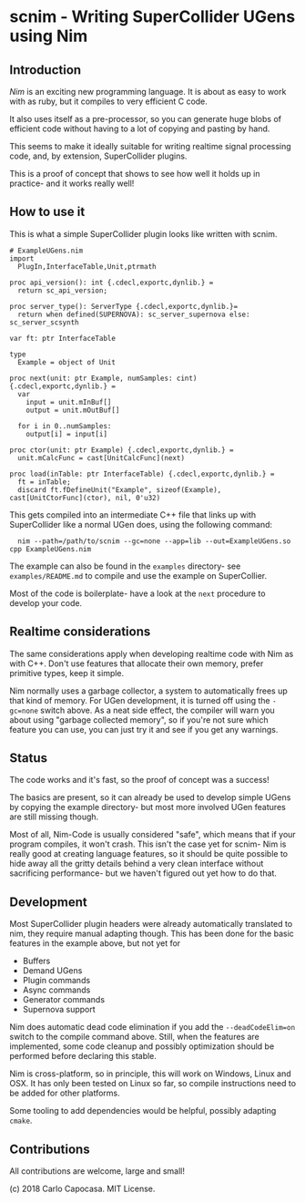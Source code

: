 
scnim - Writing SuperCollider UGens using Nim
=============================================

Introduction
------------

*Nim* is an exciting new programming language. It is about as easy to work with as ruby, but it compiles to very efficient C code.

It also uses itself as a pre-processor, so you can generate huge blobs of efficient code without having to a lot of copying and pasting by hand.

This seems to make it ideally suitable for writing realtime signal processing code, and, by extension, SuperCollider plugins.

This is a proof of concept that shows to see how well it holds up in practice- and it works really well!

How to use it
-------------

This is what a simple SuperCollider plugin looks like written with scnim.

    # ExampleUGens.nim
    import
      PlugIn,InterfaceTable,Unit,ptrmath
      
    proc api_version(): int {.cdecl,exportc,dynlib.} =
      return sc_api_version;

    proc server_type(): ServerType {.cdecl,exportc,dynlib.}=
      return when defined(SUPERNOVA): sc_server_supernova else: sc_server_scsynth

    var ft: ptr InterfaceTable

    type
      Example = object of Unit

    proc next(unit: ptr Example, numSamples: cint) {.cdecl,exportc,dynlib.} =
      var
        input = unit.mInBuf[]
        output = unit.mOutBuf[]

      for i in 0..numSamples:
        output[i] = input[i]

    proc ctor(unit: ptr Example) {.cdecl,exportc,dynlib.} =
      unit.mCalcFunc = cast[UnitCalcFunc](next)

    proc load(inTable: ptr InterfaceTable) {.cdecl,exportc,dynlib.} =
      ft = inTable;
      discard ft.fDefineUnit("Example", sizeof(Example), cast[UnitCtorFunc](ctor), nil, 0'u32)

This gets compiled into an intermediate C++ file that links up with SuperCollider like a normal UGen does, using the following command:

	  nim --path=/path/to/scnim --gc=none --app=lib --out=ExampleUGens.so cpp ExampleUGens.nim

The example can also be found in the `examples` directory- see `examples/README.md` to compile and use the example on SuperCollier.

Most of the code is boilerplate- have a look at the `next` procedure to develop your code.

Realtime considerations
-----------------------

The same considerations apply when developing realtime code with Nim as with C++. Don't use features that allocate their own memory, prefer primitive types, keep it simple.

Nim normally uses a garbage collector, a system to automatically frees up that kind of memory. For UGen development, it is turned off using the `-gc=none` switch above. As a neat side effect, the compiler will warn you about using "garbage collected memory", so if you're not sure which feature you can use, you can just try it and see if you get any warnings.

Status
------

The code works and it's fast, so the proof of concept was a success!

The basics are present, so it can already be used to develop simple UGens by copying the example directory- but most more involved UGen features are still missing though.

Most of all, Nim-Code is usually considered "safe", which means that if your program compiles, it won't crash. This isn't the case yet for scnim- Nim is really good at creating language features, so it should be quite possible to hide away all the gritty details behind a very clean interface without sacrificing performance- but we haven't figured out yet how to do that.

Development
-----------

Most SuperCollider plugin headers were already automatically translated to nim, they require manual adapting though. This has been done for the basic features in the example above, but not yet for 

- Buffers
- Demand UGens
- Plugin commands
- Async commands
- Generator commands
- Supernova support

Nim does automatic dead code elimination if you add the `--deadCodeElim=on` switch to the compile command above. Still, when the features are implemented, some code cleanup and possibly optimization should be performed before declaring this stable.

Nim is cross-platform, so in principle, this will work on Windows, Linux and OSX. It has only been tested on Linux so far, so compile instructions need to be added for other platforms.

Some tooling to add dependencies would be helpful, possibly adapting `cmake`.

Contributions
-------------

All contributions are welcome, large and small!

(c) 2018 Carlo Capocasa. MIT License.

